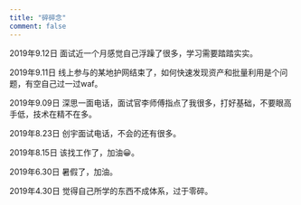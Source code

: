```yaml
---
title: "碎碎念"
comment: false
---
```




2019年9.12日 面试近一个月感觉自己浮躁了很多，学习需要踏踏实实。

2019年9.11日 线上参与的某地护网结束了，如何快速发现资产和批量利用是个问题，有空自己过一过waf。

2019年9.09日 深思一面电话，面试官李师傅指点了我很多，打好基础，不要眼高手低，技术在精不在多。

2019年8.23日 创宇面试电话，不会的还有很多。

2019年8.15日 该找工作了，加油😀。

2019年6.30日 暑假了，加油。

2019年4.30日 觉得自己所学的东西不成体系，过于零碎。